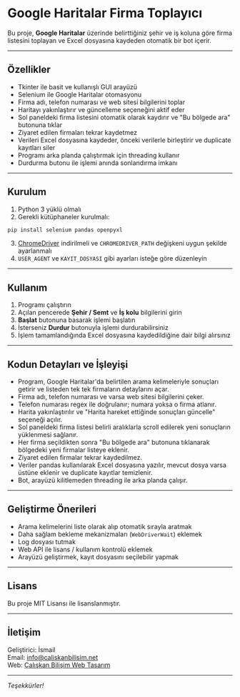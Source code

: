 # Google Haritalar Firma Toplayıcı

Bu proje, **Google Haritalar** üzerinde belirttiğiniz şehir ve iş koluna göre firma listesini toplayan ve Excel dosyasına kaydeden otomatik bir bot içerir.

---

## Özellikler

- Tkinter ile basit ve kullanışlı GUI arayüzü  
- Selenium ile Google Haritalar otomasyonu  
- Firma adı, telefon numarası ve web sitesi bilgilerini toplar  
- Haritayı yakınlaştırır ve güncelleme seçeneğini aktif eder  
- Sol paneldeki firma listesini otomatik olarak kaydırır ve "Bu bölgede ara" butonuna tıklar  
- Ziyaret edilen firmaları tekrar kaydetmez  
- Verileri Excel dosyasına kaydeder, önceki verilerle birleştirir ve duplicate kayıtları siler  
- Programı arka planda çalıştırmak için threading kullanır  
- Durdurma butonu ile işlemi anında sonlandırma imkanı  

---

## Kurulum

1. Python 3 yüklü olmalı  
2. Gerekli kütüphaneler kurulmalı:

```bash
pip install selenium pandas openpyxl
```

3. [ChromeDriver](https://sites.google.com/chromium.org/driver/) indirilmeli ve `CHROMEDRIVER_PATH` değişkeni uygun şekilde ayarlanmalı  
4. `USER_AGENT` ve `KAYIT_DOSYASI` gibi ayarları isteğe göre düzenleyin  

---

## Kullanım

1. Programı çalıştırın  
2. Açılan pencerede **Şehir / Semt** ve **İş kolu** bilgilerini girin  
3. **Başlat** butonuna basarak işlemi başlatın  
4. İsterseniz **Durdur** butonuyla işlemi durdurabilirsiniz  
5. İşlem tamamlandığında Excel dosyasına kaydedildiğine dair bilgi alırsınız  

---

## Kodun Detayları ve İşleyişi

- Program, Google Haritalar'da belirtilen arama kelimeleriyle sonuçları getirir ve listeden tek tek firmaların detaylarını açar.  
- Firma adı, telefon numarası ve varsa web sitesi bilgilerini çeker.  
- Telefon numarası regex ile doğrulanır; numara yoksa o firma atlanır.  
- Harita yakınlaştırılır ve "Harita hareket ettiğinde sonuçları güncelle" seçeneği açılır.  
- Sol paneldeki firma listesi belirli aralıklarla scroll edilerek yeni sonuçların yüklenmesi sağlanır.  
- Her firma seçildikten sonra "Bu bölgede ara" butonuna tıklanarak bölgedeki yeni firmalar listeye eklenir.  
- Ziyaret edilen firmalar tekrar kaydedilmez.  
- Veriler pandas kullanılarak Excel dosyasına yazılır, mevcut dosya varsa üstüne eklenir ve duplicate kayıtlar temizlenir.  
- Bot, arayüzü kilitlemeden threading ile arka planda çalışır.  

---

## Geliştirme Önerileri

- Arama kelimelerini liste olarak alıp otomatik sırayla aratmak  
- Daha sağlam bekleme mekanizmaları (`WebDriverWait`) eklemek  
- Log dosyası tutmak  
- Web API ile lisans / kullanım kontrolü eklemek  
- Arayüzü geliştirmek, kayıt dosyasını seçilebilir yapmak  

---

## Lisans

Bu proje MIT Lisansı ile lisanslanmıştır.

---

## İletişim

Geliştirici: İsmail  
Email: info@caliskanbilisim.net  
Web: [Çalışkan Bilişim Web Tasarım](https://caliskanbilisim.net)

---

*Teşekkürler!*
